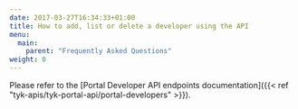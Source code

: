 ```yaml
---
date: 2017-03-27T16:34:33+01:00
title: How to add, list or delete a developer using the API
menu:
  main:
    parent: "Frequently Asked Questions"
weight: 0
---
```


Please refer to the [Portal Developer API endpoints documentation]({{< ref "tyk-apis/tyk-portal-api/portal-developers" >}}).
